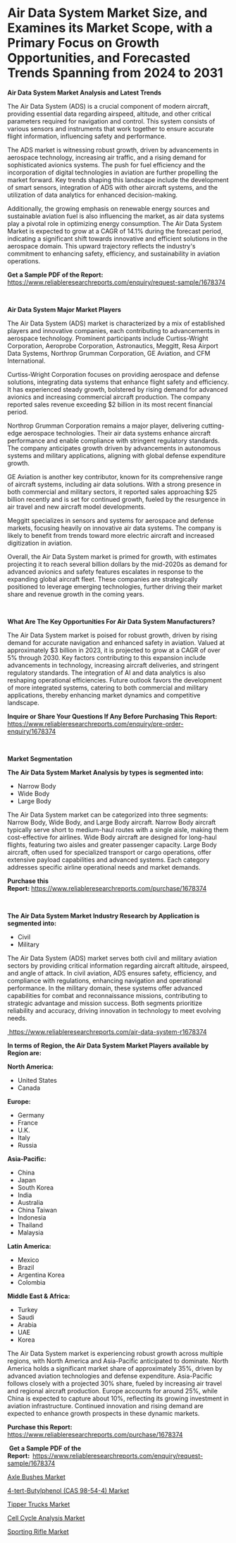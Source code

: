 <p><h1>Air Data System Market Size, and Examines its Market Scope, with a Primary Focus on Growth Opportunities, and Forecasted Trends Spanning from 2024 to 2031</h1></p><p><strong>Air Data System Market Analysis and Latest Trends</strong></p>
<p><p>The Air Data System (ADS) is a crucial component of modern aircraft, providing essential data regarding airspeed, altitude, and other critical parameters required for navigation and control. This system consists of various sensors and instruments that work together to ensure accurate flight information, influencing safety and performance.</p><p>The ADS market is witnessing robust growth, driven by advancements in aerospace technology, increasing air traffic, and a rising demand for sophisticated avionics systems. The push for fuel efficiency and the incorporation of digital technologies in aviation are further propelling the market forward. Key trends shaping this landscape include the development of smart sensors, integration of ADS with other aircraft systems, and the utilization of data analytics for enhanced decision-making.</p><p>Additionally, the growing emphasis on renewable energy sources and sustainable aviation fuel is also influencing the market, as air data systems play a pivotal role in optimizing energy consumption. The Air Data System Market is expected to grow at a CAGR of 14.1% during the forecast period, indicating a significant shift towards innovative and efficient solutions in the aerospace domain. This upward trajectory reflects the industry's commitment to enhancing safety, efficiency, and sustainability in aviation operations.</p></p>
<p><strong>Get a Sample PDF of the Report:&nbsp;</strong> <a href="https://www.reliableresearchreports.com/enquiry/request-sample/1678374?utm_campaign=32&utm_medium=2&utm_source=Github&utm_content=ia&utm_term=02112024&utm_id=air-data-system">https://www.reliableresearchreports.com/enquiry/request-sample/1678374</a></p>
<p>&nbsp;</p>
<p><strong>Air Data System Major Market Players</strong></p>
<p><p>The Air Data System (ADS) market is characterized by a mix of established players and innovative companies, each contributing to advancements in aerospace technology. Prominent participants include Curtiss-Wright Corporation, Aeroprobe Corporation, Astronautics, Meggitt, Resa Airport Data Systems, Northrop Grumman Corporation, GE Aviation, and CFM International.</p><p>Curtiss-Wright Corporation focuses on providing aerospace and defense solutions, integrating data systems that enhance flight safety and efficiency. It has experienced steady growth, bolstered by rising demand for advanced avionics and increasing commercial aircraft production. The company reported sales revenue exceeding $2 billion in its most recent financial period.</p><p>Northrop Grumman Corporation remains a major player, delivering cutting-edge aerospace technologies. Their air data systems enhance aircraft performance and enable compliance with stringent regulatory standards. The company anticipates growth driven by advancements in autonomous systems and military applications, aligning with global defense expenditure growth.</p><p>GE Aviation is another key contributor, known for its comprehensive range of aircraft systems, including air data solutions. With a strong presence in both commercial and military sectors, it reported sales approaching $25 billion recently and is set for continued growth, fueled by the resurgence in air travel and new aircraft model developments.</p><p>Meggitt specializes in sensors and systems for aerospace and defense markets, focusing heavily on innovative air data systems. The company is likely to benefit from trends toward more electric aircraft and increased digitization in aviation.</p><p>Overall, the Air Data System market is primed for growth, with estimates projecting it to reach several billion dollars by the mid-2020s as demand for advanced avionics and safety features escalates in response to the expanding global aircraft fleet. These companies are strategically positioned to leverage emerging technologies, further driving their market share and revenue growth in the coming years.</p></p>
<p>&nbsp;</p>
<p><strong>What Are The Key Opportunities For Air Data System Manufacturers?</strong></p>
<p><p>The Air Data System market is poised for robust growth, driven by rising demand for accurate navigation and enhanced safety in aviation. Valued at approximately $3 billion in 2023, it is projected to grow at a CAGR of over 5% through 2030. Key factors contributing to this expansion include advancements in technology, increasing aircraft deliveries, and stringent regulatory standards. The integration of AI and data analytics is also reshaping operational efficiencies. Future outlook favors the development of more integrated systems, catering to both commercial and military applications, thereby enhancing market dynamics and competitive landscape.</p></p>
<p><strong>Inquire or Share Your Questions If Any Before Purchasing This Report:</strong> <a href="https://www.reliableresearchreports.com/enquiry/pre-order-enquiry/1678374?utm_campaign=32&utm_medium=2&utm_source=Github&utm_content=ia&utm_term=02112024&utm_id=air-data-system">https://www.reliableresearchreports.com/enquiry/pre-order-enquiry/1678374</a></p>
<p>&nbsp;</p>
<p><strong>Market Segmentation</strong></p>
<p><strong>The Air Data System Market Analysis by types is segmented into:</strong></p>
<p><ul><li>Narrow Body</li><li>Wide Body</li><li>Large Body</li></ul></p>
<p><p>The Air Data System market can be categorized into three segments: Narrow Body, Wide Body, and Large Body aircraft. Narrow Body aircraft typically serve short to medium-haul routes with a single aisle, making them cost-effective for airlines. Wide Body aircraft are designed for long-haul flights, featuring two aisles and greater passenger capacity. Large Body aircraft, often used for specialized transport or cargo operations, offer extensive payload capabilities and advanced systems. Each category addresses specific airline operational needs and market demands.</p></p>
<p><strong>Purchase this Report:&nbsp;</strong><a href="https://www.reliableresearchreports.com/purchase/1678374?utm_campaign=32&utm_medium=2&utm_source=Github&utm_content=ia&utm_term=02112024&utm_id=air-data-system">https://www.reliableresearchreports.com/purchase/1678374</a></p>
<p>&nbsp;</p>
<p><strong>The Air Data System Market Industry Research by Application is segmented into:</strong></p>
<p><ul><li>Civil</li><li>Military</li></ul></p>
<p><p>The Air Data System (ADS) market serves both civil and military aviation sectors by providing critical information regarding aircraft altitude, airspeed, and angle of attack. In civil aviation, ADS ensures safety, efficiency, and compliance with regulations, enhancing navigation and operational performance. In the military domain, these systems offer advanced capabilities for combat and reconnaissance missions, contributing to strategic advantage and mission success. Both segments prioritize reliability and accuracy, driving innovation in technology to meet evolving needs.</p></p>
<p><a href="https://www.reliableresearchreports.com/air-data-system-r1678374?utm_campaign=32&utm_medium=2&utm_source=Github&utm_content=ia&utm_term=02112024&utm_id=air-data-system">&nbsp;https://www.reliableresearchreports.com/air-data-system-r1678374</a></p>
<p><strong>In terms of Region, the Air Data System Market Players available by Region are:</strong></p>
<p>
    <p> <strong> North America: </strong>
        <ul>
            <li>United States</li>
            <li>Canada</li>
        </ul>
        </p> 
    <p> <strong> Europe: </strong>
        <ul>
            <li>Germany</li>
            <li>France</li>
            <li>U.K.</li>
            <li>Italy</li>
            <li>Russia</li>
        </ul>
        </p> 
    <p> <strong> Asia-Pacific: </strong>
        <ul>
            <li>China</li>
            <li>Japan</li>
            <li>South Korea</li>
            <li>India</li>
            <li>Australia</li>
            <li>China Taiwan</li>
            <li>Indonesia</li>
            <li>Thailand</li>
            <li>Malaysia</li>
        </ul>
        </p> 
    <p> <strong> Latin America: </strong>
        <ul>
            <li>Mexico</li>
            <li>Brazil</li>
            <li>Argentina Korea</li>
            <li>Colombia</li>
        </ul>
        </p> 
    <p> <strong> Middle East & Africa: </strong>
        <ul>
            <li>Turkey</li>
            <li>Saudi</li>
            <li>Arabia</li>
            <li>UAE</li>
            <li>Korea</li>
        </ul>
    </p>
    </p>
<p><p>The Air Data System market is experiencing robust growth across multiple regions, with North America and Asia-Pacific anticipated to dominate. North America holds a significant market share of approximately 35%, driven by advanced aviation technologies and defense expenditure. Asia-Pacific follows closely with a projected 30% share, fueled by increasing air travel and regional aircraft production. Europe accounts for around 25%, while China is expected to capture about 10%, reflecting its growing investment in aviation infrastructure. Continued innovation and rising demand are expected to enhance growth prospects in these dynamic markets.</p></p>
<p><strong>Purchase this Report: </strong><a href="https://www.reliableresearchreports.com/purchase/1678374?utm_campaign=32&utm_medium=2&utm_source=Github&utm_content=ia&utm_term=02112024&utm_id=air-data-system">https://www.reliableresearchreports.com/purchase/1678374</a></p>
<p>&nbsp;<strong>Get a Sample PDF of the Report:&nbsp;&nbsp;</strong><a href="https://www.reliableresearchreports.com/enquiry/request-sample/1678374?utm_campaign=32&utm_medium=2&utm_source=Github&utm_content=ia&utm_term=02112024&utm_id=air-data-system">https://www.reliableresearchreports.com/enquiry/request-sample/1678374</a></p>
<p><strong></strong></p>
<p><p><a href="https://github.com/isbel3opkkem/Market-Research-Report-List-1/blob/main/axle-bushes-market.md?utm_campaign=32&utm_medium=2&utm_source=Github&utm_content=ia&utm_term=02112024&utm_id=air-data-system">Axle Bushes Market</a></p><p><a href="https://www.linkedin.com/pulse/4-tert-butylphenol-cas-98-54-4-market-size-growth-trends-rvghe?utm_campaign=32&utm_medium=2&utm_source=Github&utm_content=ia&utm_term=02112024&utm_id=air-data-system">4-tert-Butylphenol (CAS 98-54-4) Market</a></p><p><a href="https://github.com/cristy9x9bur/Market-Research-Report-List-1/blob/main/tipper-trucks-market.md?utm_campaign=32&utm_medium=2&utm_source=Github&utm_content=ia&utm_term=02112024&utm_id=air-data-system">Tipper Trucks Market</a></p><p><a href="https://issuu.com/reportprime-2/docs/cell-cycle-analysis-market-size-203_1d0120c5a4f219?utm_campaign=32&utm_medium=2&utm_source=Github&utm_content=ia&utm_term=02112024&utm_id=air-data-system">Cell Cycle Analysis Market</a></p><p><a href="https://www.linkedin.com/pulse/emerging-trends-sporting-rifle-market-global-outlook-future-mszqe?utm_campaign=32&utm_medium=2&utm_source=Github&utm_content=ia&utm_term=02112024&utm_id=air-data-system">Sporting Rifle Market</a></p></p>